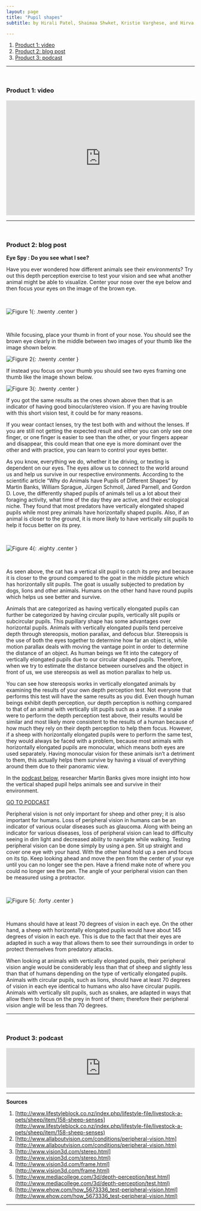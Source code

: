 ```yaml
---
layout: page
title: "Pupil shapes"
subtitle: by Hirali Patel, Shaimaa Shwket, Kristie Varghese, and Hirva Vyas

---
```


1. [Product 1: video](#video)
2. [Product 2: blog post](#post)
3. [Product 3: podcast](#podcast)

---
<a name="video" style="display: block; position: relative; top: -50px; visibility: hidden;"></a><br>

### Product 1: video

<div style="position: relative; width: 100%; height: 0; padding-bottom: 61%;">
  <iframe style="position: absolute; width: 100%; height: 100%; left: 0; top: 0;" src="https://www.youtube.com/embed/t9SKCmfy4mE" frameborder="0" allowfullscreen></iframe>
</div>

---
<a name="post" style="display: block; position: relative; top: -50px; visibility: hidden;"></a><br>

### Product 2: blog post

__Eye Spy : Do you see what I see?__

Have you ever wondered how different animals see their environments? Try out this depth perception exercise to test your vision and see what another animal might be able to visualize. Center your nose over the eye below and then focus your eyes on the image of the brown eye.

<br>

![Figure 1](/img/posts/BIOL320/5.png){: .twenty .center }

<br>

While focusing, place your thumb in front of your nose. You should see the brown eye clearly in the middle between two images of your thumb like the image shown below.  

![Figure 2](/img/posts/BIOL320/6.png){: .twenty .center }

If instead you focus on your thumb you should see two eyes framing one thumb like the image shown below.

![Figure 3](/img/posts/BIOL320/7.png){: .twenty .center }

If you got the same results as the ones shown above then that is an indicator of having good binocular/stereo vision. If you are having trouble with this short vision test, it could be for many reasons.

If you wear contact lenses, try the test both with and without the lenses. If you are still not getting the expected result and either you can only see one finger, or one finger is easier to see than the other, or your fingers appear and disappear, this could mean that one eye is more dominant over the other and with practice, you can learn to control your eyes better.

As you know, everything we do, whether it be driving, or texting is dependent on our eyes. The eyes allow us to connect to the world around us and help us survive in our respective environments. According to the scientific article “Why do Animals have Pupils of Different Shapes” by Martin Banks, William Sprague, Jürgen Schmoll, Jared Parnell, and Gordon D. Love, the differently shaped pupils of animals tell us a lot about their foraging activity, what time of the day they are active, and their ecological niche. They found that most predators have vertically elongated shaped pupils while most prey animals have horizontally shaped pupils. Also, if an animal is closer to the ground, it is more likely to have vertically slit pupils to help it focus better on its prey.

<br>

![Figure 4](/img/posts/BIOL320/8.png){: .eighty .center }

<br>

As seen above, the cat has a vertical slit pupil to catch its prey and because it is closer to the ground compared to the goat in the middle picture which has horizontally slit pupils. The goat is usually subjected to predation by dogs, lions and other animals. Humans on the other hand have round pupils which helps us see better and survive.

Animals that are categorized as having vertically elongated pupils can further be categorized by having circular pupils, vertically slit pupils or subcircular pupils. This pupillary shape has some advantages over horizontal pupils. Animals with vertically elongated pupils tend perceive depth through stereopsis, motion parallax, and defocus blur. Stereopsis is the use of both the eyes together to determine how far an object is, while motion parallax deals with moving the vantage point in order to determine the distance of an object. As human beings we fit into the category of vertically elongated pupils due to our circular shaped pupils. Therefore, when we try to estimate the distance between ourselves and the object in front of us, we use stereopsis as well as motion parallax to help us.

You can see how stereopsis works in vertically elongated animals by examining the results of your own depth perception test. Not everyone that performs this test will have the same results as you did. Even though human beings exhibit depth perception, our depth perception is nothing compared to that of an animal with vertically slit pupils such as a snake. If a snake were to perform the depth perception test above, their results would be similar and most likely more consistent to the results of a human because of how much they rely on their depth perception to help them focus. However, if a sheep with horizontally elongated pupils were to perform the same test, they would always be faced with a problem, because most animals with horizontally elongated pupils are monocular, which means both eyes are used separately. Having monocular vision for these animals isn’t a detriment to them, this actually helps them survive by having a visual of everything around them due to their panoramic view.

In the [podcast below](#podcast), researcher Martin Banks gives more insight into how the vertical shaped pupil helps animals see and survive in their environment.

[GO TO PODCAST](#podcast)

Peripheral vision is not only important for sheep and other prey; it is also important for humans. Loss of peripheral vision in humans can be an indicator of various ocular diseases such as glaucoma. Along with being an indicator for various diseases, loss of peripheral vision can lead to difficulty seeing in dim light and decreased ability to navigate while walking. Testing peripheral vision can be done simply by using a pen. Sit up straight and cover one eye with your hand. With the other hand hold up a pen and focus on its tip. Keep looking ahead and move the pen from the center of your eye until you can no longer see the pen. Have a friend make note of where you could no longer see the pen. The angle of your peripheral vision can then be measured using a protractor.			

<br>

![Figure 5](/img/posts/BIOL320/9.png){: .forty .center }

<br>

Humans should have at least 70 degrees of vision in each eye. On the other hand, a sheep with horizontally elongated pupils would have about 145 degrees of vision in each eye. This is due to the fact that their eyes are adapted in such a way that allows them to see their surroundings in order to protect themselves from predatory attacks.  

When looking at animals with vertically elongated pupils, their peripheral vision angle would be considerably less than that of sheep and slightly less than that of humans depending on the type of vertically elongated pupils. Animals with circular pupils, such as lions, should have at least 70 degrees of vision in each eye identical to humans who also have circular pupils. Animals with vertically slit pupils, such as snakes, are adapted in ways that allow them to focus on the prey in front of them; therefore their peripheral vision angle will be less than 70 degrees.

---
<a name="podcast" style="display: block; position: relative; top: -50px; visibility: hidden;"></a><br>

### Product 3: podcast

<div style="position: relative; width: 100%; height: 0; padding-bottom: 21%;">
  <iframe style="position: absolute; width: 100%; height: 100%; left: 0; top: 0;" scrolling="no" frameborder="no" src="https://w.soundcloud.com/player/?url=https%3A//api.soundcloud.com/tracks/237715771&amp;auto_play=false&amp;hide_related=false&amp;show_comments=true&amp;show_user=true&amp;show_reposts=false&amp;visual=true"></iframe>
</div>

---

__Sources__

1. [http://www.lifestyleblock.co.nz/index.php/lifestyle-file/livestock-a-pets/sheep/item/158-sheep-senses](http://www.lifestyleblock.co.nz/index.php/lifestyle-file/livestock-a-pets/sheep/item/158-sheep-senses)
2. [http://www.allaboutvision.com/conditions/peripheral-vision.htm](http://www.allaboutvision.com/conditions/peripheral-vision.htm)
3. [http://www.vision3d.com/stereo.html](http://www.vision3d.com/stereo.html)
4. [http://www.vision3d.com/frame.html](http://www.vision3d.com/frame.html)
5. [http://www.mediacollege.com/3d/depth-perception/test.html](http://www.mediacollege.com/3d/depth-perception/test.html)
6. [http://www.ehow.com/how_5673336_test-peripheral-vision.html](http://www.ehow.com/how_5673336_test-peripheral-vision.html)

---
